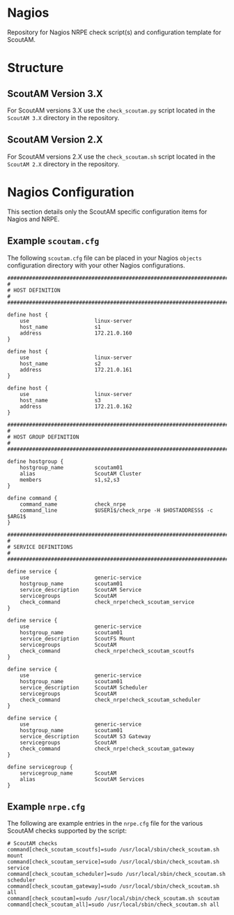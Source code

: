 # Nagios #

Repository for Nagios NRPE check script(s) and configuration template for ScoutAM.

# Structure #

## ScoutAM Version 3.X ##

For ScoutAM versions 3.X use the `check_scoutam.py` script located in the `ScoutAM 3.X` directory in the repository.

## ScoutAM Version 2.X ##

For ScoutAM versions 2.X use the `check_scoutam.sh` script located in the `ScoutAM 2.X` directory in the repository.

# Nagios Configuration #

This section details only the ScoutAM specific configuration items for Nagios and NRPE.

## Example `scoutam.cfg` ##

The following `scoutam.cfg` file can be placed in your Nagios `objects` configuration directory with your other Nagios configurations.

```
###############################################################################
#
# HOST DEFINITION
#
###############################################################################

define host {
    use                     linux-server
    host_name               s1
    address                 172.21.0.160
}

define host {
    use                     linux-server
    host_name               s2
    address                 172.21.0.161
}

define host {
    use                     linux-server
    host_name               s3
    address                 172.21.0.162
}

###############################################################################
#
# HOST GROUP DEFINITION
#
###############################################################################

define hostgroup {
    hostgroup_name          scoutam01
    alias                   ScoutAM Cluster
    members                 s1,s2,s3
}

define command {
    command_name            check_nrpe
    command_line            $USER1$/check_nrpe -H $HOSTADDRESS$ -c $ARG1$
}

###############################################################################
#
# SERVICE DEFINITIONS
#
###############################################################################

define service {
    use                     generic-service
    hostgroup_name          scoutam01
    service_description     ScoutAM Service
    servicegroups           ScoutAM
    check_command           check_nrpe!check_scoutam_service
}

define service {
    use                     generic-service
    hostgroup_name          scoutam01
    service_description     ScoutFS Mount
    servicegroups           ScoutAM
    check_command           check_nrpe!check_scoutam_scoutfs
}

define service {
    use                     generic-service
    hostgroup_name          scoutam01
    service_description     ScoutAM Scheduler
    servicegroups           ScoutAM
    check_command           check_nrpe!check_scoutam_scheduler
}

define service {
    use                     generic-service
    hostgroup_name          scoutam01
    service_description     ScoutAM S3 Gateway
    servicegroups           ScoutAM
    check_command           check_nrpe!check_scoutam_gateway
}

define servicegroup {
    servicegroup_name       ScoutAM
    alias                   ScoutAM Services
}
```

## Example `nrpe.cfg` ##

The following are example entries in the `nrpe.cfg` file for the various ScoutAM checks supported by the script:

```
# ScoutAM checks
command[check_scoutam_scoutfs]=sudo /usr/local/sbin/check_scoutam.sh mount
command[check_scoutam_service]=sudo /usr/local/sbin/check_scoutam.sh service
command[check_scoutam_scheduler]=sudo /usr/local/sbin/check_scoutam.sh scheduler
command[check_scoutam_gateway]=sudo /usr/local/sbin/check_scoutam.sh all
command[check_scoutam]=sudo /usr/local/sbin/check_scoutam.sh scoutam
command[check_scoutam_all]=sudo /usr/local/sbin/check_scoutam.sh all
```
